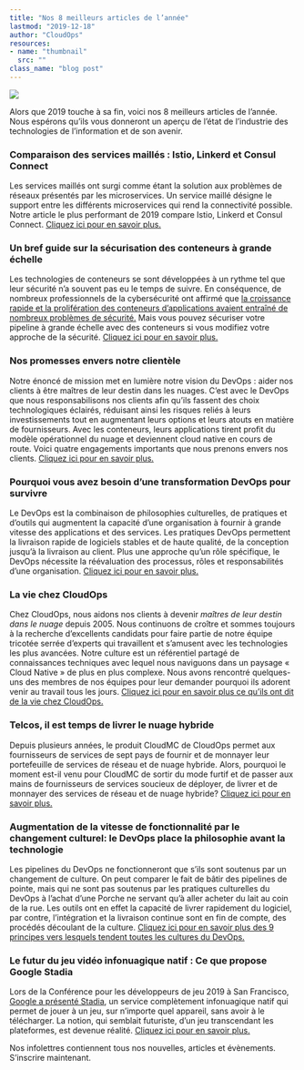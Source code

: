 ```yaml
---
title: "Nos 8 meilleurs articles de l’année"
lastmod: "2019-12-18"
author: "CloudOps"
resources:
- name: "thumbnail"
  src: ""
class_name: "blog post"
---
```


<img src="/images/blog/post/TopBlogPostsfrom2019.png" class="main-blog-image">

<p>Alors que 2019 touche à sa fin, voici nos 8 meilleurs articles de l’année. Nous espérons qu’ils vous donneront un aperçu de l’état de l’industrie des technologies de l’information et de son avenir.</p><h3><strong>Comparaison des services maillés : Istio, Linkerd et Consul Connect</strong></h3><p>Les services maillés ont surgi comme étant la solution aux problèmes de réseaux présentés par les microservices. Un service maillé désigne le support entre les différents microservices qui rend la connectivité possible. Notre article le plus performant de 2019 compare Istio, Linkerd et Consul Connect. <a href="https://www.cloudops.com/fr/2019/03/comparaison-des-services-mailles-istio-linkerd-et-consul-connect/">Cliquez ici pour en savoir plus.</a></p><h3><strong>Un bref guide sur la sécurisation des conteneurs à grande échelle</strong></h3><p>Les technologies de conteneurs se sont développées à un rythme tel que leur sécurité n’a souvent pas eu le temps de suivre. En conséquence, de nombreux professionnels de la cybersécurité ont affirmé que <a href="https://www.csoonline.com/article/3273347/security/containers-are-here-what-about-container-security.html">la croissance rapide et la prolifération des conteneurs d’applications avaient entraîné de nombreux problèmes de sécurité.</a> Mais vous pouvez sécuriser votre pipeline à grande échelle avec des conteneurs si vous modifiez votre approche de la sécurité. <a href="https://www.cloudops.com/fr/2019/01/un-bref-guide-sur-la-securisation-des-conteneurs-a-grande-echelle/">Cliquez ici pour en savoir plus.</a></p><h3><strong>Nos promesses envers notre clientèle</strong></h3><p>Notre énoncé de mission met en lumière notre vision du DevOps : aider nos clients à être maîtres de leur destin dans les nuages. C’est avec le DevOps que nous responsabilisons nos clients afin qu’ils fassent des choix technologiques éclairés, réduisant ainsi les risques reliés à leurs investissements tout en augmentant leurs options et leurs atouts en matière de fournisseurs. Avec les conteneurs, leurs applications tirent profit du modèle opérationnel du nuage et deviennent cloud native en cours de route. Voici quatre engagements importants que nous prenons envers nos clients. <a href="https://www.cloudops.com/fr/2019/12/nos-promesses-envers-notre-clientele/">Cliquez ici pour en savoir plus.</a></p><h3><strong>Pourquoi vous avez besoin d’une transformation DevOps pour survivre</strong></h3><p>Le DevOps est la combinaison de philosophies culturelles, de pratiques et d’outils qui augmentent la capacité d’une organisation à fournir à grande vitesse des applications et des services. Les pratiques DevOps permettent la livraison rapide de logiciels stables et de haute qualité, de la conception jusqu’à la livraison au client. Plus une approche qu’un rôle spécifique, le DevOps nécessite la réévaluation des processus, rôles et responsabilités d’une organisation. <a href="https://www.cloudops.com/fr/2019/01/pourquoi-vous-avez-besoin-dune-transformation-devops-pour-survivre/">Cliquez ici pour en savoir plus.</a></p><h3><strong>La vie chez CloudOps</strong></h3><p>Chez CloudOps, nous aidons nos clients à devenir <em>maîtres de leur destin dans le nuage </em>depuis 2005. Nous continuons de croître et sommes toujours à la recherche d’excellents candidats pour faire partie de notre équipe tricotée serrée d’experts qui travaillent et s’amusent avec les technologies les plus avancées. Notre culture est un référentiel partagé de connaissances techniques avec lequel nous naviguons dans un paysage « Cloud Native » de plus en plus complexe. Nous avons rencontré quelques-uns des membres de nos équipes pour leur demander pourquoi ils adorent venir au travail tous les jours. <a href="https://www.cloudops.com/fr/2019/09/la-vie-chez-cloudops/">Cliquez ici pour en savoir plus ce qu’ils ont dit de la vie chez CloudOps.</a></p><h3><strong>Telcos, il est temps de livrer le nuage hybride</strong></h3><p>Depuis plusieurs années, le produit CloudMC de CloudOps permet aux fournisseurs de services de sept pays de fournir et de monnayer leur portefeuille de services de réseau et de nuage hybride. Alors, pourquoi le moment est-il venu pour CloudMC de sortir du mode furtif et de passer aux mains de fournisseurs de services soucieux de déployer, de livrer et de monnayer des services de réseau et de nuage hybride? <a href="https://www.cloudops.com/fr/2019/05/telcos-il-est-temps-de-livrer-le-nuage-hybride/">Cliquez ici pour en savoir plus.</a></p><h3><strong>Augmentation de la vitesse de fonctionnalité par le changement culturel: le DevOps place la philosophie avant la technologie</strong></h3><p>Les pipelines du DevOps ne fonctionneront que s’ils sont soutenus par un changement de culture. On peut comparer le fait de bâtir des pipelines de pointe, mais qui ne sont pas soutenus par les pratiques culturelles du DevOps à l’achat d’une Porche ne servant qu’à aller acheter du lait au coin de la rue. Les outils ont en effet la capacité de livrer rapidement du logiciel, par contre, l’intégration et la livraison continue sont en fin de compte, des procédés découlant de la culture. <a href="https://www.cloudops.com/fr/2019/02/augmentation-de-la-vitesse-de-fonctionnalite-par-le-changement-culturel-le-devops-place-la-philosophie-avant-la-technologie/">Cliquez ici pour en savoir plus des 9 principes vers lesquels tendent toutes les cultures du DevOps.</a></p><h3><strong>Le futur du jeu vidéo infonuagique natif : Ce que propose Google Stadia</strong></h3><p>Lors de la Conférence pour les développeurs de jeu 2019 à San Francisco, <a href="https://blog.google/products/stadia/stadia-a-new-way-to-play/">Google a présenté Stadia</a>, un service complètement infonuagique natif qui permet de jouer à un jeu, sur n’importe quel appareil, sans avoir à le télécharger. La notion, qui semblait futuriste, d’un jeu transcendant les plateformes, est devenue réalité. <a href="https://www.cloudops.com/fr/2019/03/le-futur-du-jeu-video-infonuagique-natif-ce-que-propose-google-stadia/">Cliquez ici pour en savoir plus.</a></p><p>Nos infolettres contiennent&nbsp;tous nos nouvelles, articles et évènements. S’inscrire maintenant.</p>